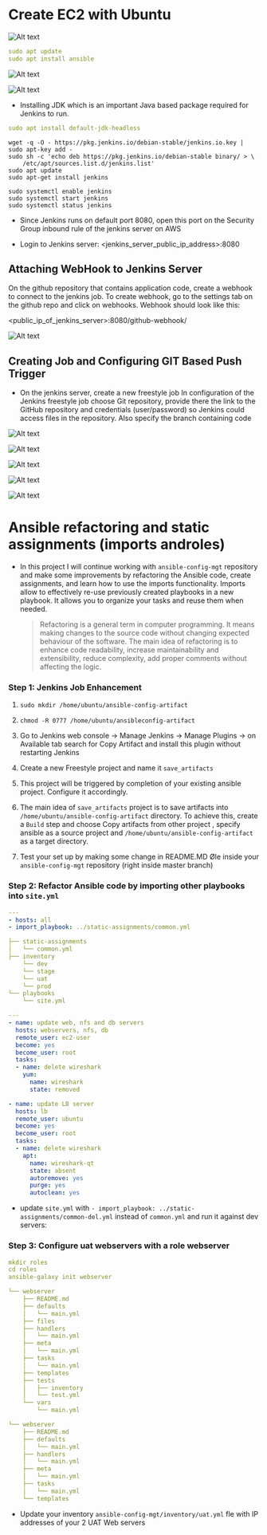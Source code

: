 # Create EC2 with Ubuntu

![Alt text](Screenshots/3.Ansible.png)

```yml
sudo apt update
sudo apt install ansible
```
![Alt text](Screenshots/1.Ansible-Version.jpg)

![Alt text](Screenshots/3.Ansible.png)
- Installing JDK which is an important Java based package required for Jenkins to run.


```yml
sudo apt install default-jdk-headless
```

```
wget -q -O - https://pkg.jenkins.io/debian-stable/jenkins.io.key | sudo apt-key add -
sudo sh -c 'echo deb https://pkg.jenkins.io/debian-stable binary/ > \
    /etc/apt/sources.list.d/jenkins.list'
sudo apt update
sudo apt-get install jenkins

sudo systemctl enable jenkins
sudo systemctl start jenkins
sudo systemctl status jenkins
```

- Since Jenkins runs on default port 8080, open this port on the Security Group inbound rule of the jenkins server on AWS



- Login to Jenkins server: <jenkins_server_public_ip_address>:8080

## Attaching WebHook to Jenkins Server
On the github repository that contains application code, create a webhook to connect to the jenkins job. To create webhook, go to the settings tab on the github repo and click on webhooks. Webhook should look like this:

<public_ip_of_jenkins_server>:8080/github-webhook/

![Alt text](Screenshots/4.Webhook.jpg)

## Creating Job and Configuring GIT Based Push Trigger

- On the jenkins server, create a new freestyle job
In configuration of the Jenkins freestyle job choose Git repository, provide there the link to the GitHub repository and credentials (user/password) so Jenkins could access files in the repository. Also specify the branch containing code

![Alt text](<Screenshots/5.Retrive Password.jpg>)

![Alt text](<Screenshots/6.Jenkins Install.jpg>)

![Alt text](<Screenshots/7.Jenkis Ready.jpg>)

![Alt text](<Screenshots/8.Build Triggers.jpg>)

![Alt text](<Screenshots/9. Status.jpg>)

# Ansible refactoring and static assignments (imports androles)
- In this project I will continue working with `ansible-config-mgt` repository and make some improvements by refactoring the Ansible code, create assignments, and learn how to use the imports functionality. Imports allow to effectively re-use previously created playbooks in a new playbook. It allows you to organize your tasks and reuse them when needed.
  
  > Refactoring is a general term in computer programming. It means making changes to the source code without changing expected behaviour of the software. The main idea of refactoring is to enhance code readability, increase maintainability and extensibility, reduce complexity, add proper comments without affecting the logic.

### Step 1: Jenkins Job Enhancement
  
  1. `sudo mkdir /home/ubuntu/ansible-config-artifact`

  2. `chmod -R 0777 /home/ubuntu/ansibleconfig-artifact`
  3. Go to Jenkins web console -> Manage Jenkins -> Manage Plugins -> on Available tab search for Copy Artifact and install this plugin without restarting Jenkins
  4. Create a new Freestyle project and name it `save_artifacts`
  5. This project will be triggered by completion of your existing ansible project. Configure it accordingly.
  6. The main idea of `save_artifacts` project is to save artifacts into `/home/ubuntu/ansible-config-artifact` directory. To achieve this, create a `Build` step and choose Copy artifacts from other project , specify ansible as a source project and `/home/ubuntu/ansible-config-artifact` as a target directory.
  7.  Test your set up by making some change in README.MD Øle inside your  `ansible-config-mgt` repository (right inside master branch)


### Step 2: Refactor Ansible code by importing other playbooks into `site.yml`
```yml
---
- hosts: all
- import_playbook: ../static-assignments/common.yml
```

```yml
├── static-assignments
│   └── common.yml
├── inventory
    └── dev
    └── stage
    └── uat
    └── prod
└── playbooks
    └── site.yml
```


```yml
---
- name: update web, nfs and db servers
  hosts: webservers, nfs, db
  remote_user: ec2-user
  become: yes
  become_user: root
  tasks:
  - name: delete wireshark
    yum:
      name: wireshark
      state: removed

- name: update LB server
  hosts: lb
  remote_user: ubuntu
  become: yes
  become_user: root
  tasks:
  - name: delete wireshark
    apt:
      name: wireshark-qt
      state: absent
      autoremove: yes
      purge: yes
      autoclean: yes
```
- update `site.yml` with `- import_playbook: ../static-assignments/common-del.yml` instead of `common.yml` and run it against dev servers:

### Step 3: Configure uat webservers with a role webserver
```yml
mkdir roles
cd roles
ansible-galaxy init webserver

```

```yml
└── webserver
    ├── README.md
    ├── defaults
    │   └── main.yml
    ├── files
    ├── handlers
    │   └── main.yml
    ├── meta
    │   └── main.yml
    ├── tasks
    │   └── main.yml
    ├── templates
    ├── tests
    │   ├── inventory
    │   └── test.yml
    └── vars
        └── main.yml
```

```yml
└── webserver
    ├── README.md
    ├── defaults
    │   └── main.yml
    ├── handlers
    │   └── main.yml
    ├── meta
    │   └── main.yml
    ├── tasks
    │   └── main.yml
    └── templates
```
- Update your inventory `ansible-config-mgt/inventory/uat.yml` fle with IP addresses of your 2 UAT Web servers
